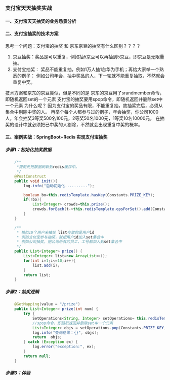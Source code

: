 
### 支付宝天天抽奖实战
#### 一、支付宝天天抽奖的业务场景分析


#### 二、支付宝抽奖的技术方案
思考一个问题：支付宝的抽奖 和 京东京豆的抽奖有什么区别？？？？
1. 京豆抽奖：奖品是可以重复，例如抽5京豆可以再抽到5京豆，即京豆是无限量抽。
2. 支付宝抽奖： 奖品不能重复抽，例如1万人抽1台华为手机；再给大家举一个熟悉的例子：
 例如公司年会，抽中奖品的人，下一轮就不能重复抽取，不然就会重复中奖。

技术方案和京东的京豆类似，但是不同的是
京东的京豆用了srandmember命令，即随机返回set的一个元素
支付宝的抽奖要用spop命令，即随机返回并删除set中一个元素
为什么呢？
因为支付宝的奖品有限，不能重复抽，故抽奖完后，必须从集合中剔除中奖的人。
再举个每个人都参与过的例子，年会抽奖，你公司1000人，年会抽奖3等奖500名100元，2等奖50名1000元，1等奖10名10000元，
在抽奖的设计中就必须把已中奖的人剔除，不然就会出现重复中奖的概率。


#### 三、案例实战：SpringBoot+Redis 实现支付宝抽奖
##### 步骤1：初始化抽奖数据

```java
    /**
     *提前先把数据刷新到redis缓存中。
     */
    @PostConstruct
    public void init(){
        log.info("启动初始化..........");

        boolean bo=this.redisTemplate.hasKey(Constants.PRIZE_KEY);
        if(!bo){
            List<Integer> crowds=this.prize();
            crowds.forEach(t->this.redisTemplate.opsForSet().add(Constants.PRIZE_KEY,t));
        }
    }

    /**
     * 模拟10个用户来抽奖 list存放的是用户id
     * 例如支付宝参与抽奖，就把用户id加入set集合中
     * 例如公司抽奖，把公司所有的员工，工号都加入到set集合中
     */
    public List<Integer> prize() {
        List<Integer> list=new ArrayList<>();
        for(int i=1;i<=10;i++){
            list.add(i);
        }
        return list;
    }
```
##### 步骤2：抽奖逻辑

```java 
    @GetMapping(value = "/prize")
    public List<Integer> prize(int num) {
        try {
            SetOperations<String, Integer> setOperations= this.redisTemplate.opsForSet();
            //spop命令，即随机返回并删除set中一个元素
            List<Integer> objs = setOperations.pop(Constants.PRIZE_KEY,num);
            log.info("查询结果：{}", objs);
            return  objs;
        } catch (Exception ex) {
            log.error("exception:", ex);
        }
        return null;
    }
```
##### 步骤3：体验
